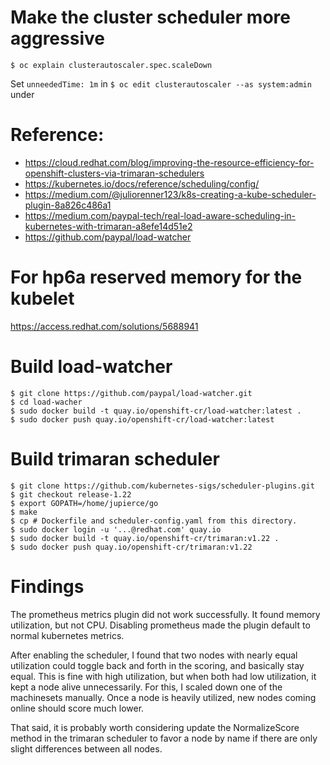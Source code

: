 # Make the cluster scheduler more aggressive
```shell
$ oc explain clusterautoscaler.spec.scaleDown
```
Set `unneededTime: 1m` in `$ oc edit clusterautoscaler --as system:admin` under 

# Reference: 
- https://cloud.redhat.com/blog/improving-the-resource-efficiency-for-openshift-clusters-via-trimaran-schedulers
- https://kubernetes.io/docs/reference/scheduling/config/
- https://medium.com/@juliorenner123/k8s-creating-a-kube-scheduler-plugin-8a826c486a1
- https://medium.com/paypal-tech/real-load-aware-scheduling-in-kubernetes-with-trimaran-a8efe14d51e2
- https://github.com/paypal/load-watcher

# For hp6a reserved memory for the kubelet
https://access.redhat.com/solutions/5688941

# Build load-watcher
```shell
$ git clone https://github.com/paypal/load-watcher.git
$ cd load-wacher
$ sudo docker build -t quay.io/openshift-cr/load-watcher:latest .
$ sudo docker push quay.io/openshift-cr/load-watcher:latest
```

# Build trimaran scheduler
```shell
$ git clone https://github.com/kubernetes-sigs/scheduler-plugins.git
$ git checkout release-1.22
$ export GOPATH=/home/jupierce/go
$ make
$ cp # Dockerfile and scheduler-config.yaml from this directory.
$ sudo docker login -u '...@redhat.com' quay.io
$ sudo docker build -t quay.io/openshift-cr/trimaran:v1.22 .
$ sudo docker push quay.io/openshift-cr/trimaran:v1.22
```

# Findings
The prometheus metrics plugin did not work successfully. It found memory utilization,
but not CPU. Disabling prometheus made the plugin default to normal kubernetes metrics.

After enabling the scheduler, I found that two nodes with nearly equal utilization
could toggle back and forth in the scoring, and basically stay equal. This is fine
with high utilization, but when both had low utilization, it kept a node alive 
unnecessarily. For this, I scaled down one of the machinesets manually. Once a node
is heavily utilized, new nodes coming online should score much lower. 

That said, it is probably worth considering update the NormalizeScore method in the
trimaran scheduler to favor a node by name if there are only slight differences 
between all nodes.